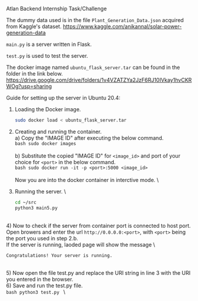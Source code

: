 Atlan Backend Internship Task/Challenge

The dummy data used is in the file ```Plant_Generation_Data.json``` acquired from Kaggle's dataset.
https://www.kaggle.com/anikannal/solar-power-generation-data

```main.py``` is a server written in Flask.

```test.py``` is used to test the server.

The docker image named ```ubuntu_flask_server.tar``` can be found in the folder in the link below.
https://drive.google.com/drive/folders/1v4VZATZYa2JzF6RJ10IVkay1hvCKRWOg?usp=sharing


Guide for setting up the server in Ubuntu 20.4:

1) Loading the Docker image.
    ```bash
    sudo docker load < ubuntu_flask_server.tar
    ```

2) Creating and running the container. 
\
    a) Copy the "IMAGE ID" after executing the below command. 
    \
        ```bash
        sudo docker images
        ```   
    \
    b) Substitute the copied "IMAGE ID" for ```<image_id>``` and port of your choice for ```<port>``` in the below command. 
    \
        ```bash
        sudo docker run -it -p <port>:5000 <image_id>
        ```  
     \
      Now you are into the docker container in interctive mode.
     \ 
3) Running the server.
\
    ```bash
    cd ~/src
    python3 main5.py
    ``` 
  \
4) Now to check if the server from container port is connected to host port. Open browers and enter the url ```http://0.0.0.0:<port>```, with ```<port>``` being the port you used in step 2.b. 
\
   If the server is running, laoded page will show the message 
   \
   ```
   Congratulations! Your server is running.
   ``` 
   \
5) Now open the file test.py and replace the URI string in line 3 with the URI you entered in the browser. 
\
6) Save and run the test.py file. 
\
    ```bash
    python3 test.py
    ``` 
\


    
 
